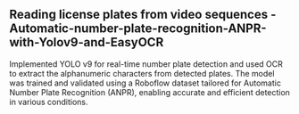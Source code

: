 
## **Reading license plates from video sequences - Automatic-number-plate-recognition-ANPR-with-Yolov9-and-EasyOCR**

Implemented YOLO v9 for real-time number plate detection and used OCR to extract the alphanumeric characters from detected plates. The model was trained and validated using a Roboflow dataset tailored for Automatic Number Plate Recognition (ANPR), enabling accurate and efficient detection in various conditions.
